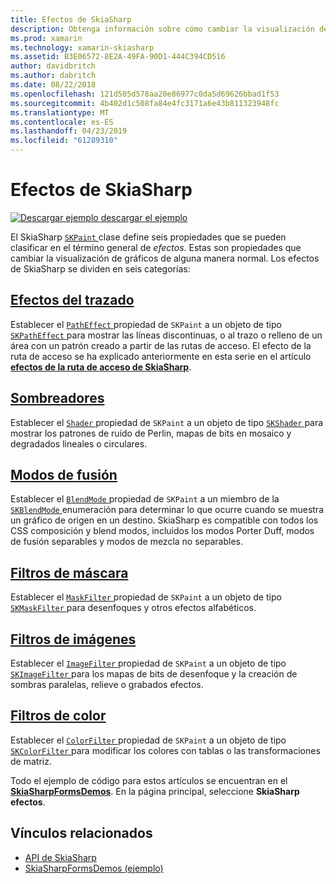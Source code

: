```yaml
---
title: Efectos de SkiaSharp
description: Obtenga información sobre cómo cambiar la visualización de gráficos con degradados normal, disposición en mosaico de mapa de bits, modos de fusión, desenfoque y otros efectos.
ms.prod: xamarin
ms.technology: xamarin-skiasharp
ms.assetid: B3E06572-8E2A-49FA-90D1-444C394CD516
author: davidbritch
ms.author: dabritch
ms.date: 08/22/2018
ms.openlocfilehash: 121d505d578aa20e86977c0da5d69626bbad1f53
ms.sourcegitcommit: 4b402d1c508fa84e4fc3171a6e43b811323948fc
ms.translationtype: MT
ms.contentlocale: es-ES
ms.lasthandoff: 04/23/2019
ms.locfileid: "61289310"
---
```

# <a name="skiasharp-effects"></a>Efectos de SkiaSharp

[![Descargar ejemplo](~/media/shared/download.png) descargar el ejemplo](https://developer.xamarin.com/samples/xamarin-forms/SkiaSharpForms/Demos/)

El SkiaSharp [ `SKPaint` ](xref:SkiaSharp.SKPaint) clase define seis propiedades que se pueden clasificar en el término general de _efectos_. Estas son propiedades que cambiar la visualización de gráficos de alguna manera normal. Los efectos de SkiaSharp se dividen en seis categorías:

## <a name="path-effectscurveseffectsmd"></a>[Efectos del trazado](../curves/effects.md)

Establecer el [ `PathEffect` ](xref:SkiaSharp.SKPaint.PathEffect) propiedad de `SKPaint` a un objeto de tipo [ `SKPathEffect` ](xref:SkiaSharp.SKPathEffect) para mostrar las líneas discontinuas, o al trazo o relleno de un área con un patrón creado a partir de las rutas de acceso. El efecto de la ruta de acceso se ha explicado anteriormente en esta serie en el artículo [ **efectos de la ruta de acceso de SkiaSharp**](../curves/effects.md).

## <a name="shadersshadersindexmd"></a>[Sombreadores](shaders/index.md)

Establecer el [ `Shader` ](xref:SkiaSharp.SKPaint.Shader) propiedad de `SKPaint` a un objeto de tipo [ `SKShader` ](xref:SkiaSharp.SKShader) para mostrar los patrones de ruido de Perlin, mapas de bits en mosaico y degradados lineales o circulares.

## <a name="blend-modesblend-modesindexmd"></a>[Modos de fusión](blend-modes/index.md)

Establecer el [ `BlendMode` ](xref:SkiaSharp.SKPaint.BlendMode) propiedad de `SKPaint` a un miembro de la [ `SKBlendMode` ](xref:SkiaSharp.SKBlendMode) enumeración para determinar lo que ocurre cuando se muestra un gráfico de origen en un destino. SkiaSharp es compatible con todos los CSS composición y blend modos, incluidos los modos Porter Duff, modos de fusión separables y modos de mezcla no separables.

## <a name="mask-filtersmask-filtersmd"></a>[Filtros de máscara](mask-filters.md)

Establecer el [ `MaskFilter` ](xref:SkiaSharp.SKPaint.MaskFilter) propiedad de `SKPaint` a un objeto de tipo [ `SKMaskFilter` ](xref:SkiaSharp.SKMaskFilter) para desenfoques y otros efectos alfabéticos.

## <a name="image-filtersimage-filtersmd"></a>[Filtros de imágenes](image-filters.md)

Establecer el [ `ImageFilter` ](xref:SkiaSharp.SKPaint.ImageFilter) propiedad de `SKPaint` a un objeto de tipo [ `SKImageFilter` ](xref:SkiaSharp.SKImageFilter) para los mapas de bits de desenfoque y la creación de sombras paralelas, relieve o grabados efectos.

## <a name="color-filterscolor-filtersmd"></a>[Filtros de color](color-filters.md)

Establecer el [ `ColorFilter` ](xref:SkiaSharp.SKPaint.ColorFilter) propiedad de `SKPaint` a un objeto de tipo [ `SKColorFilter` ](xref:SkiaSharp.SKColorFilter) para modificar los colores con tablas o las transformaciones de matriz.

Todo el ejemplo de código para estos artículos se encuentran en el [ **SkiaSharpFormsDemos**](https://developer.xamarin.com/samples/xamarin-forms/SkiaSharpForms/Demos/). En la página principal, seleccione **SkiaSharp efectos**.

## <a name="related-links"></a>Vínculos relacionados

- [API de SkiaSharp](https://docs.microsoft.com/dotnet/api/skiasharp)
- [SkiaSharpFormsDemos (ejemplo)](https://developer.xamarin.com/samples/xamarin-forms/SkiaSharpForms/Demos/)
